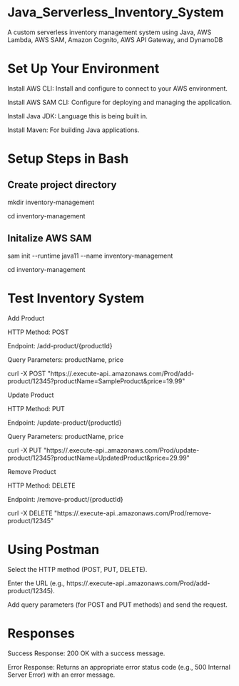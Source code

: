 # Java_Serverless_Inventory_System
A custom serverless inventory management system using Java, AWS Lambda, AWS SAM, Amazon Cognito, AWS API Gateway, and DynamoDB


# Set Up Your Environment
Install AWS CLI: Install and configure to connect to your AWS environment.

Install AWS SAM CLI: Configure for deploying and managing the application.

Install Java JDK: Language this is being built in.

Install Maven: For building Java applications.



# Setup Steps in Bash

## Create project directory

mkdir inventory-management

cd inventory-management

## Initalize AWS SAM

sam init --runtime java11 --name inventory-management

cd inventory-management


# Test Inventory System

Add Product

HTTP Method: POST

Endpoint: /add-product/{productId}

Query Parameters: productName, price


curl -X POST "https://<api-id>.execute-api.<region>.amazonaws.com/Prod/add-product/12345?productName=SampleProduct&price=19.99"


Update Product

HTTP Method: PUT

Endpoint: /update-product/{productId}

Query Parameters: productName, price


curl -X PUT "https://<api-id>.execute-api.<region>.amazonaws.com/Prod/update-product/12345?productName=UpdatedProduct&price=29.99"


Remove Product

HTTP Method: DELETE

Endpoint: /remove-product/{productId}


curl -X DELETE "https://<api-id>.execute-api.<region>.amazonaws.com/Prod/remove-product/12345"

# Using Postman

Select the HTTP method (POST, PUT, DELETE).

Enter the URL (e.g., https://<api-id>.execute-api.<region>.amazonaws.com/Prod/add-product/12345).

Add query parameters (for POST and PUT methods) and send the request.

# Responses

Success Response: 200 OK with a success message.

Error Response: Returns an appropriate error status code (e.g., 500 Internal Server Error) with an error message.
